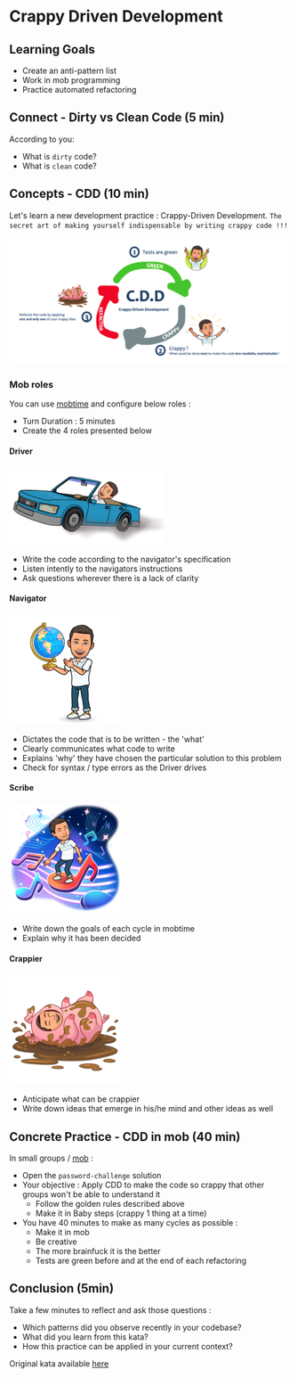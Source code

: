 # Crappy Driven Development
## Learning Goals
- Create an anti-pattern list
- Work in mob programming
- Practice automated refactoring

## Connect - Dirty vs Clean Code (5 min)
According to you:
- What is `dirty` code?
- What is `clean` code?

## Concepts - CDD (10 min)
Let's learn a new development practice : Crappy-Driven Development.
`The secret art of making yourself indispensable by writing crappy code !!!`

![Crappy Driven Development](img/crappy-driven-development.png)

### Mob roles
You can use [mobtime](https://mobti.me/) and configure below roles :

* Turn Duration : 5 minutes
* Create the 4 roles presented below

#### Driver
![driver](img/driver.png)

* Write the code according to the navigator's specification
* Listen intently to the navigators instructions
* Ask questions wherever there is a lack of clarity

#### Navigator
![navigator](img/navigator.png)

* Dictates the code that is to be written - the 'what'
* Clearly communicates what code to write
* Explains 'why' they have chosen the particular solution to this problem
* Check for syntax / type errors as the Driver drives

#### Scribe
![scribe](img/scribe.png)

* Write down the goals of each cycle in mobtime
* Explain why it has been decided

#### Crappier
![crappier](img/crappier.png)

* Anticipate what can be crappier
* Write down ideas that emerge in his/he mind and other ideas as well

## Concrete Practice - CDD in mob (40 min)
In small groups / [mob](https://www.youtube.com/watch?v=SHOVVnRB4h0&ab_channel=GOTOConferences) :

* Open the `password-challenge` solution
* Your objective : Apply CDD to make the code so crappy that other groups won't be able to understand it
    * Follow the golden rules described above
    * Make it in Baby steps (crappy 1 thing at a time)
* You have 40 minutes to make as many cycles as possible :
    * Make it in mob
    * Be creative
    * The more brainfuck it is the better
    * Tests are green before and at the end of each refactoring

## Conclusion (5min)
Take a few minutes to reflect and ask those questions :

- Which patterns did you observe recently in your codebase?
- What did you learn from this kata?
- How this practice can be applied in your current context?

Original kata available [here](https://github.com/ythirion/crappy-driven-development)
